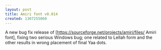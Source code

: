 ```yaml
---
layout: post
title: Amiri font v0.014
created: 1307255060
---
```

A new bug fix release of [https://sourceforge.net/projects/amiri/files/ Amiri font], fixing two serious Windows bug; one related to Lellah form and the other results in wrong placement of final Yaa dots.
